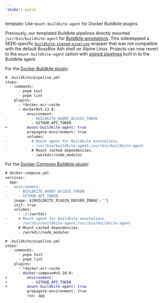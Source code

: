 ```yaml
---
'skuba': patch
---
```


template: Use `mount-buildkite-agent` for Docker Buildkite plugins

Previously, our templated Buildkite pipelines directly mounted `/usr/bin/buildkite-agent` for [Buildkite annotations](https://seek-oss.github.io/skuba/docs/deep-dives/buildkite.html#buildkite-annotations). This sidestepped a SEEK-specific [`buildkite-signed-pipeline`](https://github.com/buildkite/buildkite-signed-pipeline) wrapper that was not compatible with the default BusyBox Ash shell on Alpine Linux. Projects can now revert to the `mount-buildkite-agent` option with [signed pipelines](https://buildkite.com/docs/agent/v3/signed-pipelines) built in to the Buildkite agent.

For the [Docker Buildkite plugin](https://github.com/buildkite-plugins/docker-buildkite-plugin/blob/v5.13.0/README.md#mount-buildkite-agent-optional-boolean):

```diff
# .buildkite/pipeline.yml
steps:
  - commands:
      - pnpm test
      - pnpm lint
    plugins:
      - *docker-ecr-cache
      - docker#v5.13.0:
          environment:
-           - BUILDKITE_AGENT_ACCESS_TOKEN
            - GITHUB_API_TOKEN
+         mount-buildkite-agent: true
          propagate-environment: true
          volumes:
-           # Mount agent for Buildkite annotations.
-           - /usr/bin/buildkite-agent:/usr/bin/buildkite-agent
            # Mount cached dependencies.
            - /workdir/node_modules

```

For the [Docker Compose Buildkite plugin](https://github.com/buildkite-plugins/docker-compose-buildkite-plugin/blob/v5.10.0/README.md#mount-buildkite-agent-run-only-boolean):

```diff
# docker-compose.yml
services:
  app:
-   environment:
-     - BUILDKITE_AGENT_ACCESS_TOKEN
-     - GITHUB_API_TOKEN
    image: ${BUILDKITE_PLUGIN_DOCKER_IMAGE:-''}
    init: true
    volumes:
      - ./:/workdir
-     # Mount agent for Buildkite annotations.
-     - /usr/bin/buildkite-agent:/usr/bin/buildkite-agent
      # Mount cached dependencies.
      - /workdir/node_modules
```

```diff
# .buildkite/pipeline.yml
steps:
  - commands:
      - pnpm test
      - pnpm lint
    plugins:
      - *docker-ecr-cache
      - docker-compose#v5.10.0:
+         environment:
+           - GITHUB_API_TOKEN
+         mount-buildkite-agent: true
          propagate-environment: true
          run: app
```
